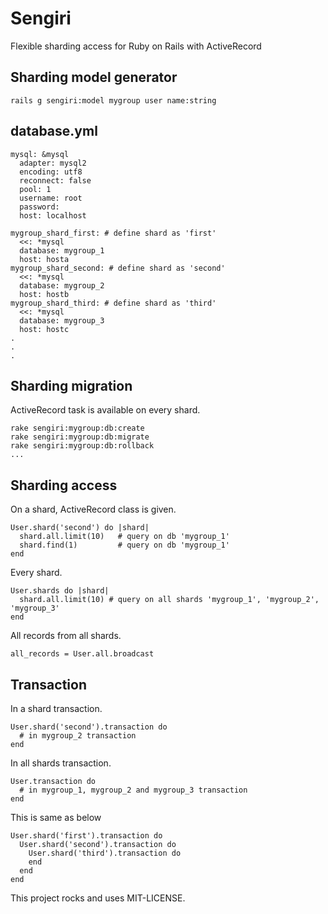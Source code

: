 # Sengiri

Flexible sharding access for Ruby on Rails with ActiveRecord

## Sharding model generator

    rails g sengiri:model mygroup user name:string

## database.yml

    mysql: &mysql
      adapter: mysql2
      encoding: utf8
      reconnect: false
      pool: 1
      username: root
      password:
      host: localhost
    
    mygroup_shard_first: # define shard as 'first'
      <<: *mysql
      database: mygroup_1
      host: hosta
    mygroup_shard_second: # define shard as 'second'
      <<: *mysql
      database: mygroup_2
      host: hostb
    mygroup_shard_third: # define shard as 'third'
      <<: *mysql
      database: mygroup_3
      host: hostc
    .
    .
    .

## Sharding migration

ActiveRecord task is available on every shard.

    rake sengiri:mygroup:db:create
    rake sengiri:mygroup:db:migrate
    rake sengiri:mygroup:db:rollback
    ...

    
## Sharding access

On a shard, ActiveRecord class is given.

    User.shard('second') do |shard|
      shard.all.limit(10)   # query on db 'mygroup_1'
      shard.find(1)         # query on db 'mygroup_1'
    end

Every shard.

    User.shards do |shard|
      shard.all.limit(10) # query on all shards 'mygroup_1', 'mygroup_2', 'mygroup_3'
    end

All records from all shards.

    all_records = User.all.broadcast

## Transaction

In a shard transaction.

    User.shard('second').transaction do
      # in mygroup_2 transaction
    end

In all shards transaction.

    User.transaction do
      # in mygroup_1, mygroup_2 and mygroup_3 transaction
    end

This is same as below

    User.shard('first').transaction do
      User.shard('second').transaction do
        User.shard('third').transaction do
        end
      end
    end


This project rocks and uses MIT-LICENSE.
